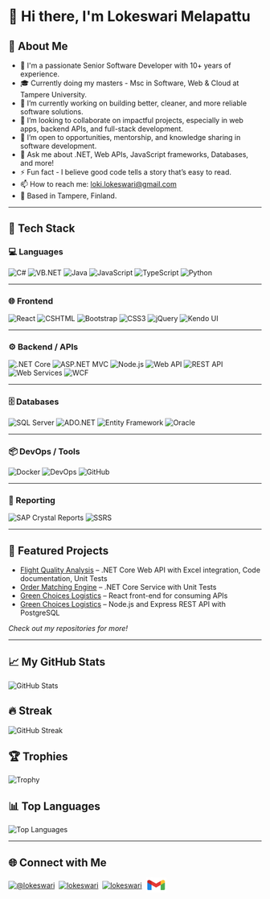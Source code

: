 
# 👋 Hi there, I'm Lokeswari Melapattu 

## 💼 About Me
- 🌟 I'm a passionate Senior Software Developer with 10+ years of experience.
- 🎓 Currently doing my masters - Msc in Software, Web & Cloud at Tampere University.
- 🌱 I’m currently working on building better, cleaner, and more reliable software solutions.
- 👯 I’m looking to collaborate on impactful projects, especially in web apps, backend APIs, and full-stack development.
- 🤝 I’m open to opportunities, mentorship, and knowledge sharing in software development.
- 💬 Ask me about .NET, Web APIs, JavaScript frameworks, Databases, and more!
- ⚡ Fun fact - I believe good code tells a story that’s easy to read.
- 📫 How to reach me: loki.lokeswari@gmail.com
- 📍 Based in Tampere, Finland.

---

## 🚀 Tech Stack

### 💻 Languages
![C#](https://img.shields.io/badge/C%23-%23239120.svg?style=for-the-badge&logo=c-sharp&logoColor=white)
![VB.NET](https://img.shields.io/badge/VB.NET-512BD4?style=for-the-badge&logo=.net&logoColor=white)
![Java](https://img.shields.io/badge/Java-%23ED8B00.svg?style=for-the-badge&logo=java&logoColor=white)
![JavaScript](https://img.shields.io/badge/JavaScript-%23F7DF1E.svg?style=for-the-badge&logo=javascript&logoColor=black)
![TypeScript](https://img.shields.io/badge/TypeScript-%23007ACC.svg?style=for-the-badge&logo=typescript&logoColor=white)
![Python](https://img.shields.io/badge/Python-%233776AB.svg?style=for-the-badge&logo=python&logoColor=white)

---

### 🌐 Frontend
![React](https://img.shields.io/badge/React-%2320232a.svg?style=for-the-badge&logo=react&logoColor=%2361DAFB)
![CSHTML](https://img.shields.io/badge/CSHTML-512BD4?style=for-the-badge&logo=.net&logoColor=white)
![Bootstrap](https://img.shields.io/badge/Bootstrap-%23563D7C.svg?style=for-the-badge&logo=bootstrap&logoColor=white)
![CSS3](https://img.shields.io/badge/CSS3-%231572B6.svg?style=for-the-badge&logo=css3&logoColor=white)
![jQuery](https://img.shields.io/badge/jQuery-%230769AD.svg?style=for-the-badge&logo=jquery&logoColor=white)
![Kendo UI](https://img.shields.io/badge/Kendo%20UI-ff5722?style=for-the-badge&logo=telerik&logoColor=white)

---

### ⚙️ Backend / APIs
![.NET Core](https://img.shields.io/badge/.NET%20Core-512BD4?style=for-the-badge&logo=dotnet&logoColor=white)
![ASP.NET MVC](https://img.shields.io/badge/ASP.NET%20MVC-512BD4?style=for-the-badge&logo=dotnet&logoColor=white)
![Node.js](https://img.shields.io/badge/Node.js-339933?style=for-the-badge&logo=nodedotjs&logoColor=white)
![Web API](https://img.shields.io/badge/Web%20API-ff6f00?style=for-the-badge)
![REST API](https://img.shields.io/badge/REST%20API-00599C?style=for-the-badge)
![Web Services](https://img.shields.io/badge/Web%20Services-007ACC?style=for-the-badge)
![WCF](https://img.shields.io/badge/WCF-512BD4?style=for-the-badge&logo=dotnet&logoColor=white)

---

### 🗄️ Databases
![SQL Server](https://img.shields.io/badge/SQL%20Server-CC2927?style=for-the-badge&logo=microsoftsqlserver&logoColor=white)
![ADO.NET](https://img.shields.io/badge/ADO.NET-512BD4?style=for-the-badge&logo=dotnet&logoColor=white)
![Entity Framework](https://img.shields.io/badge/Entity%20Framework-512BD4?style=for-the-badge&logo=dotnet&logoColor=white)
![Oracle](https://img.shields.io/badge/Oracle-F80000?style=for-the-badge&logo=oracle&logoColor=white)

---

### 📦 DevOps / Tools
![Docker](https://img.shields.io/badge/Docker-2496ED?style=for-the-badge&logo=docker&logoColor=white)
![DevOps](https://img.shields.io/badge/Azure%20DevOps-0078D7?style=for-the-badge&logo=azure-devops&logoColor=white)
![GitHub](https://img.shields.io/badge/GitHub-%23121011.svg?style=for-the-badge&logo=github&logoColor=white)

---

### 📑 Reporting
![SAP Crystal Reports](https://img.shields.io/badge/SAP%20Crystal%20Reports-0FAAFF?style=for-the-badge)
![SSRS](https://img.shields.io/badge/SSRS-CC2927?style=for-the-badge)

---

## 📌 Featured Projects

- [Flight Quality Analysis](https://github.com/LokeswariMelapattu/flight-quality-analysis) – .NET Core Web API with Excel integration, Code documentation, Unit Tests
- [Order Matching Engine](https://github.com/LokeswariMelapattu/order-matching-engine) – .NET Core Service with Unit Tests
- [Green Choices Logistics](https://github.com/LokeswariMelapattu/green-choices/tree/main/frontend) – React front-end for consuming APIs
- [Green Choices Logistics](https://github.com/LokeswariMelapattu/green-choices/tree/main/backend) – Node.js and Express REST API with PostgreSQL

*Check out my repositories for more!*

---
 
## 📈 My GitHub Stats
![GitHub Stats](https://github-readme-stats.vercel.app/api?username=LokeswariMelapattu&show_icons=true&theme=radical)

## 🔥 Streak
![GitHub Streak](https://github-readme-streak-stats.herokuapp.com?user=LokeswariMelapattu&theme=tokyonight)

## 🏆 Trophies
![Trophy](https://github-profile-trophy.vercel.app/?username=LokeswariMelapattu&theme=gruvbox)

## 📊 Top Languages
![Top Languages](https://github-readme-stats.vercel.app/api/top-langs/?username=LokeswariMelapattu&layout=compact&theme=tokyonight)
 
---

## 🌐 Connect with Me 

<div align="left">
<a href="https://twitter.com/@lokeswari1707" target="blank"><img align="center" src="https://raw.githubusercontent.com/rahuldkjain/github-profile-readme-generator/master/src/images/icons/Social/twitter.svg" alt="@lokeswari" height="30" width="40" /></a>&nbsp;
<a href="https://linkedin.com/in/Lokeswari-Melapattu" target="blank"><img align="center" src="https://raw.githubusercontent.com/rahuldkjain/github-profile-readme-generator/master/src/images/icons/Social/linked-in-alt.svg" alt="lokeswari" height="30" width="40" /></a>&nbsp;
<a href="https://instagram.com/lokeswarivivekanandan" target="blank"><img align="center" src="https://raw.githubusercontent.com/rahuldkjain/github-profile-readme-generator/master/src/images/icons/Social/instagram.svg" alt="lokeswari" height="30" width="40" /></a>&nbsp; 
 <a href="mailto:loki.lokeswari@gmail.com" target="_blank"><img align="center" src="https://github.com/LokeswariMelapattu/LokeswariMelapattu/blob/main/images/gmail.svg" alt="lokeswari" height="30" width="40" /></a>&nbsp;

</div>

